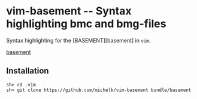 # vim-basement -- Syntax highlighting bmc and bmg-files


Syntax highlighting for the [BASEMENT][basement] in `vim`.

[basement](http://www.basement.ethz.ch)

## Installation

    sh> cd .vim
    sh> git clone https://github.com/michelk/vim-basement bundle/basement

